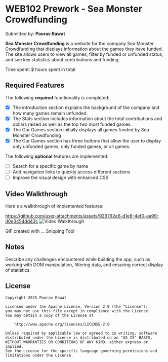 # WEB102 Prework - Sea Monster Crowdfunding

Submitted by: **Poorav Rawat**

**Sea Monster Crowdfunding** is a website for the company Sea Monster Crowdfunding that displays information about the games they have funded. The site allows users to view all games, filter by funded or unfunded status, and see key statistics about contributions and funding.

Time spent: **2** hours spent in total

## Required Features

The following **required** functionality is completed:

- [x] The introduction section explains the background of the company and how many games remain unfunded.
- [x] The Stats section includes information about the total contributions and dollars raised as well as the top two most funded games.
- [x] The Our Games section initially displays all games funded by Sea Monster Crowdfunding
- [x] The Our Games section has three buttons that allow the user to display only unfunded games, only funded games, or all games.

The following **optional** features are implemented:

- [ ] Search for a specific game by name
- [ ] Add navigation links to quickly access different sections
- [ ] Improve the visual design with enhanced CSS

## Video Walkthrough

Here's a walkthrough of implemented features:

https://github.com/user-attachments/assets/926792e6-d1e8-4ef0-aa99-d0e3454dd43c
<img src='C:\Users\hp\Desktop\CS\web102_recording' title='Video Walkthrough' width='' alt='Video Walkthrough' />



GIF created with ... Snipping Tool

<!-- Recommended tools:
[Kap](https://getkap.co/) for macOS
[ScreenToGif](https://www.screentogif.com/) for Windows
[peek](https://github.com/phw/peek) for Linux. -->

## Notes

Describe any challenges encountered while building the app, such as working with DOM manipulation, filtering data, and ensuring correct display of statistics.

## License

    Copyright 2025 Poorav Rawat

    Licensed under the Apache License, Version 2.0 (the "License");
    you may not use this file except in compliance with the License.
    You may obtain a copy of the License at

        http://www.apache.org/licenses/LICENSE-2.0

    Unless required by applicable law or agreed to in writing, software
    distributed under the License is distributed on an "AS IS" BASIS,
    WITHOUT WARRANTIES OR CONDITIONS OF ANY KIND, either express or implied.
    See the License for the specific language governing permissions and
    limitations under the License.
